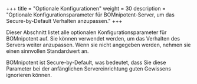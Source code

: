 +++
title = "Optionale Konfigurationen"
weight = 30
description = "Optionale Konfigurationsparameter für BOMnipotent-Server, um das Secure-by-Default Verhalten anzupassen."
+++

Dieser Abschnitt listet alle optionalen Konfigurationsparameter für BOMnipotent auf. Sie können verwendet werden, um das Verhalten des Servers weiter anzupassen. Wenn sie nicht angegeben werden, nehmen sie einen sinnvollen Standardwert an.

BOMnipotent ist Secure-by-Default, was bedeutet, dass Sie diese Parameter bei der anfänglichen Servereinrichtung guten Gewissens ignorieren können.
